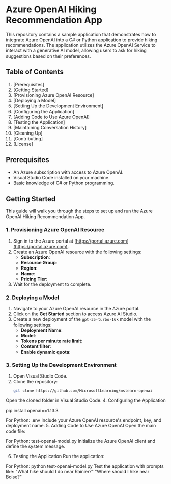 
# Azure OpenAI Hiking Recommendation App

This repository contains a sample application that demonstrates how to integrate Azure OpenAI into a C# or Python application to provide hiking recommendations. The application utilizes the Azure OpenAI Service to interact with a generative AI model, allowing users to ask for hiking suggestions based on their preferences.

## Table of Contents
1. [Prerequisites]
2. [Getting Started]
3. [Provisioning Azure OpenAI Resource]
4. [Deploying a Model]
5. [Setting Up the Development Environment]
6. [Configuring the Application]
7. [Adding Code to Use Azure OpenAI]
8. [Testing the Application]
9. [Maintaining Conversation History]
10. [Cleaning Up]
11. [Contributing]
12. [License]

## Prerequisites
- An Azure subscription with access to Azure OpenAI.
- Visual Studio Code installed on your machine.
- Basic knowledge of C# or Python programming.

## Getting Started
This guide will walk you through the steps to set up and run the Azure OpenAI Hiking Recommendation App.

### 1. Provisioning Azure OpenAI Resource
1. Sign in to the Azure portal at [https://portal.azure.com](https://portal.azure.com).
2. Create an Azure OpenAI resource with the following settings:
   - **Subscription**: 
   - **Resource Group**: 
   - **Region**:
   - **Name**: 
   - **Pricing Tier**:
3. Wait for the deployment to complete.

### 2. Deploying a Model
1. Navigate to your Azure OpenAI resource in the Azure portal.
2. Click on the **Get Started** section to access Azure AI Studio.
3. Create a new deployment of the `gpt-35-turbo-16k` model with the following settings:
   - **Deployment Name**: 
   - **Model**: 
   - **Tokens per minute rate limit**: 
   - **Content filter**: 
   - **Enable dynamic quota**: 

### 3. Setting Up the Development Environment
1. Open Visual Studio Code.
2. Clone the repository:
   ```bash
   git clone https://github.com/MicrosoftLearning/mslearn-openai
Open the cloned folder in Visual Studio Code.
4. Configuring the Application

pip install openai==1.13.3

For Python: .env
Include your Azure OpenAI resource's endpoint, key, and deployment name.
5. Adding Code to Use Azure OpenAI
Open the main code file:

For Python: test-openai-model.py
Initialize the Azure OpenAI client and define the system message.

6. Testing the Application
Run the application:

For Python: python test-openai-model.py
Test the application with prompts like:
"What hike should I do near Rainier?"
"Where should I hike near Boise?"
